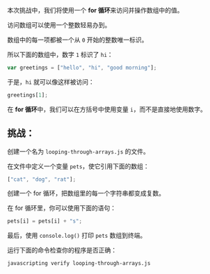 本次挑战中，我们将使用一个 **for 循环**来访问并操作数组中的值。

访问数组可以使用一个整数轻易办到。

数组中的每一项都被一个从 `0` 开始的整数唯一标识。

所以下面的数组中，数字 `1` 标识了 `hi`：

```js
var greetings = ["hello", "hi", "good morning"];
```

于是，`hi` 就可以像这样被访问：

```js
greetings[1];
```

在 **for 循环**中，我们可以在方括号中使用变量 `i`，而不是直接地使用数字。

## 挑战：

创建一个名为 `looping-through-arrays.js` 的文件。

在文件中定义一个变量 `pets`，使它引用下面的数组：

```js
["cat", "dog", "rat"];
```

创建一个 for 循环，把数组里的每一个字符串都变成复数。

在 for 循环里，你可以使用下面的语句：

```js
pets[i] = pets[i] + "s";
```

最后，使用 `console.log()` 打印 `pets` 数组到终端。

运行下面的命令检查你的程序是否正确：

```bash
javascripting verify looping-through-arrays.js
```
